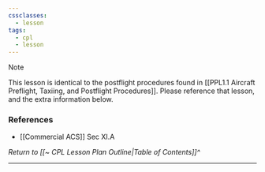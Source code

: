 ```yaml
---
cssclasses:
  - lesson
tags:
  - cpl
  - lesson
---
```

> [!note]
> This lesson is identical to the postflight procedures found in [[PPL1.1 Aircraft Preflight, Taxiing, and Postflight Procedures]]. Please reference that lesson, and the extra information below.

### References
- [[Commercial ACS]] Sec XI.A

*Return to [[~ CPL Lesson Plan Outline|Table of Contents]]^*

---
